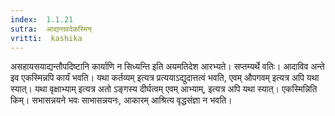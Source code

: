 ```yaml
---
index:  1.1.21
sutra:  आद्यन्तवदेकस्मिन्
vritti:  kashika 
---
```


असहायसयाद्यन्तौपदिष्टानि कार्याणि न सिध्यन्ति इति अयमतिदेश आरभ्यते। सप्तम्यर्थे वतिः। आदाविव अन्ते इव एकस्मिन्नपि कार्यं भवति। यथा कर्तव्यम् इत्यत्र प्रत्ययाऽद्युदात्तत्वं भवति, एवम् औपगवम् इत्यत्र अपि यथा स्यात्। यथा वृक्षाभ्याम् इत्यत्र अतो ऽङ्गस्य दीर्घत्वम् एवम् आभ्याम्, इत्यत्र अपि यथा स्यात्। एकस्मिन्निति किम्। सभासन्नयने भवः साभासन्नयनः, आकारम् आश्रित्य वृद्धसंज्ञा न भवति।

